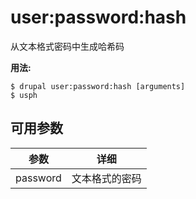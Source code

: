 # user:password:hash
从文本格式密码中生成哈希码

**用法:**
```
$ drupal user:password:hash [arguments]
$ usph  
```

## 可用参数
参数 | 详细
---------|-------------
password | 文本格式的密码
